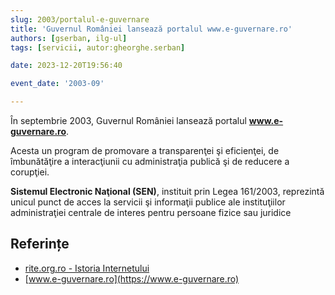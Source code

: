 ```yaml
---
slug: 2003/portalul-e-guvernare
title: 'Guvernul României lansează portalul www.e-guvernare.ro'
authors: [gserban, ilg-ul]
tags: [servicii, autor:gheorghe.serban]

date: 2023-12-20T19:56:40

event_date: '2003-09'

---
```


În septembrie 2003, Guvernul României lansează portalul
**www.e-guvernare.ro**.

<!-- truncate -->

Acesta un program de promovare a transparenţei şi eficienţei,
de îmbunătăţire a interacţiunii cu administraţia publică şi de
reducere a corupţiei.

**Sistemul Electronic Naţional (SEN)**, instituit prin Legea 161/2003,
reprezintă unicul punct de acces la servicii şi informaţii publice
ale instituţiilor administraţiei centrale de interes pentru persoane
fizice sau juridice

## Referințe

- [rite.org.ro - Istoria Internetului](https://rite.org.ro/istoria-internetului/)
- [www.e-guvernare.ro](https://www.e-guvernare.ro)
